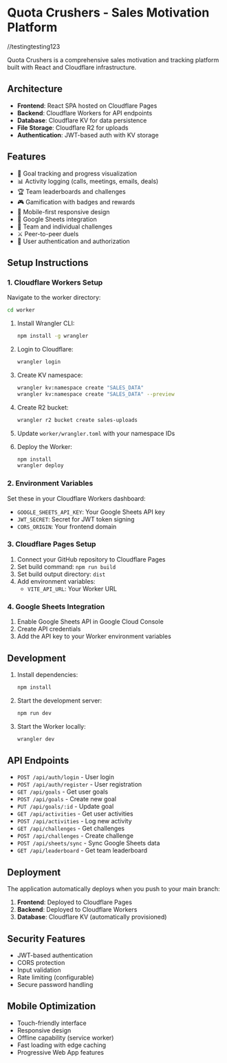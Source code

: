 # Quota Crushers - Sales Motivation Platform

//testingtesting123

Quota Crushers is a comprehensive sales motivation and tracking platform built with React and Cloudflare infrastructure.

## Architecture

- **Frontend**: React SPA hosted on Cloudflare Pages
- **Backend**: Cloudflare Workers for API endpoints
- **Database**: Cloudflare KV for data persistence
- **File Storage**: Cloudflare R2 for uploads
- **Authentication**: JWT-based auth with KV storage

## Features

- 🎯 Goal tracking and progress visualization
- 📊 Activity logging (calls, meetings, emails, deals)
- 🏆 Team leaderboards and challenges
- 🎮 Gamification with badges and rewards
- 📱 Mobile-first responsive design
- 🔗 Google Sheets integration
- 👥 Team and individual challenges
- ⚔️ Peer-to-peer duels
- 🔐 User authentication and authorization

## Setup Instructions

### 1. Cloudflare Workers Setup

Navigate to the worker directory:
```bash
cd worker
```

1. Install Wrangler CLI:
   ```bash
   npm install -g wrangler
   ```

2. Login to Cloudflare:
   ```bash
   wrangler login
   ```

3. Create KV namespace:
   ```bash
   wrangler kv:namespace create "SALES_DATA"
   wrangler kv:namespace create "SALES_DATA" --preview
   ```

4. Create R2 bucket:
   ```bash
   wrangler r2 bucket create sales-uploads
   ```

5. Update `worker/wrangler.toml` with your namespace IDs

6. Deploy the Worker:
   ```bash
   npm install
   wrangler deploy
   ```

### 2. Environment Variables

Set these in your Cloudflare Workers dashboard:

- `GOOGLE_SHEETS_API_KEY`: Your Google Sheets API key
- `JWT_SECRET`: Secret for JWT token signing
- `CORS_ORIGIN`: Your frontend domain

### 3. Cloudflare Pages Setup

1. Connect your GitHub repository to Cloudflare Pages
2. Set build command: `npm run build`
3. Set build output directory: `dist`
4. Add environment variables:
   - `VITE_API_URL`: Your Worker URL

### 4. Google Sheets Integration

1. Enable Google Sheets API in Google Cloud Console
2. Create API credentials
3. Add the API key to your Worker environment variables

## Development

1. Install dependencies:
   ```bash
   npm install
   ```

2. Start the development server:
   ```bash
   npm run dev
   ```

3. Start the Worker locally:
   ```bash
   wrangler dev
   ```

## API Endpoints

- `POST /api/auth/login` - User login
- `POST /api/auth/register` - User registration
- `GET /api/goals` - Get user goals
- `POST /api/goals` - Create new goal
- `PUT /api/goals/:id` - Update goal
- `GET /api/activities` - Get user activities
- `POST /api/activities` - Log new activity
- `GET /api/challenges` - Get challenges
- `POST /api/challenges` - Create challenge
- `POST /api/sheets/sync` - Sync Google Sheets data
- `GET /api/leaderboard` - Get team leaderboard

## Deployment

The application automatically deploys when you push to your main branch:

1. **Frontend**: Deployed to Cloudflare Pages
2. **Backend**: Deployed to Cloudflare Workers
3. **Database**: Cloudflare KV (automatically provisioned)

## Security Features

- JWT-based authentication
- CORS protection
- Input validation
- Rate limiting (configurable)
- Secure password handling

## Mobile Optimization

- Touch-friendly interface
- Responsive design
- Offline capability (service worker)
- Fast loading with edge caching
- Progressive Web App features